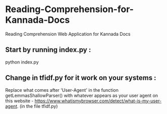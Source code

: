 # Reading-Comprehension-for-Kannada-Docs
Reading Comprehension Web Application for Kannada Docs

## Start by running index.py : 
python index.py 

## Change in tfidf.py for it work on your systems :
Replace what comes after 'User-Agent' in the function getLemmasShallowParser() with whatever appears as your user agent on this website - https://www.whatismybrowser.com/detect/what-is-my-user-agent. (in the file tfidf.py)


